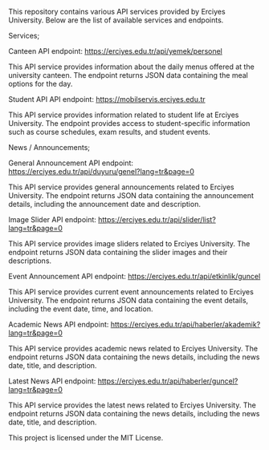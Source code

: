 This repository contains various API services provided by Erciyes University. 
Below are the list of available services and endpoints.

Services;

Canteen
API endpoint: https://erciyes.edu.tr/api/yemek/personel

This API service provides information about the daily menus offered at the university canteen. The endpoint returns JSON data containing the meal options for the day.

Student API
API endpoint: https://mobilservis.erciyes.edu.tr

This API service provides information related to student life at Erciyes University. The endpoint provides access to student-specific information such as course schedules, exam results, and student events.

News / Announcements;

General Announcement
API endpoint: https://erciyes.edu.tr/api/duyuru/genel?lang=tr&page=0

This API service provides general announcements related to Erciyes University. The endpoint returns JSON data containing the announcement details, including the announcement date and description.

Image Slider
API endpoint: https://erciyes.edu.tr/api/slider/list?lang=tr&page=0

This API service provides image sliders related to Erciyes University. The endpoint returns JSON data containing the slider images and their descriptions.

Event Announcement
API endpoint: https://erciyes.edu.tr/api/etkinlik/guncel

This API service provides current event announcements related to Erciyes University. The endpoint returns JSON data containing the event details, including the event date, time, and location.

Academic News
API endpoint: https://erciyes.edu.tr/api/haberler/akademik?lang=tr&page=0

This API service provides academic news related to Erciyes University. The endpoint returns JSON data containing the news details, including the news date, title, and description.

Latest News
API endpoint: https://erciyes.edu.tr/api/haberler/guncel?lang=tr&page=0

This API service provides the latest news related to Erciyes University. The endpoint returns JSON data containing the news details, including the news date, title, and description.


This project is licensed under the MIT License.
